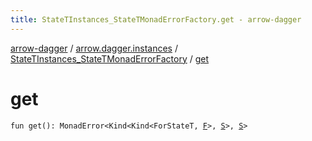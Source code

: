 ```yaml
---
title: StateTInstances_StateTMonadErrorFactory.get - arrow-dagger
---
```


[arrow-dagger](../../index.html) / [arrow.dagger.instances](../index.html) / [StateTInstances_StateTMonadErrorFactory](index.html) / [get](./get.html)

# get

`fun get(): MonadError<Kind<Kind<ForStateT, `[`F`](index.html#F)`>, `[`S`](index.html#S)`>, `[`S`](index.html#S)`>`
